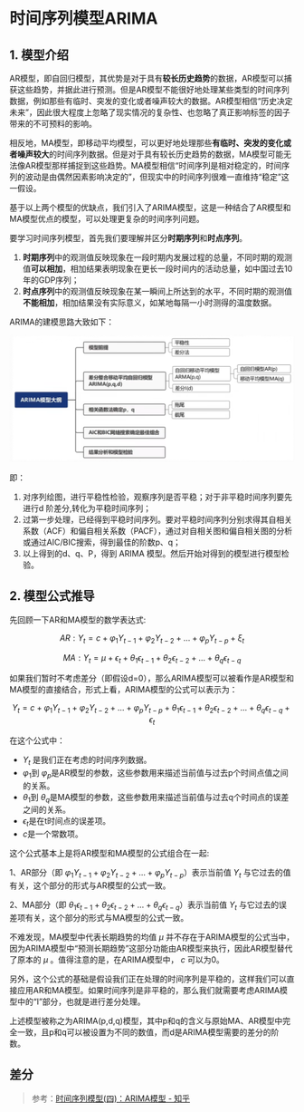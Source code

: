 # 时间序列模型ARIMA

## 1. 模型介绍

AR模型，即自回归模型，其优势是对于具有**较长历史趋势**的数据，AR模型可以捕获这些趋势，并据此进行预测。但是AR模型不能很好地处理某些类型的时间序列数据，例如那些有临时、突发的变化或者噪声较大的数据。AR模型相信“历史决定未来”，因此很大程度上忽略了现实情况的复杂性、也忽略了真正影响标签的因子带来的不可预料的影响。

相反地，MA模型，即移动平均模型，可以更好地处理那些**有临时、突发的变化或者噪声较大**的时间序列数据。但是对于具有较长历史趋势的数据，MA模型可能无法像AR模型那样捕捉到这些趋势。MA模型相信“时间序列是相对稳定的，时间序列的波动是由偶然因素影响决定的”，但现实中的时间序列很难一直维持“稳定”这一假设。

基于以上两个模型的优缺点，我们引入了ARIMA模型，这是一种结合了AR模型和MA模型优点的模型，可以处理更复杂的时间序列问题。

要学习时间序列模型，首先我们要理解并区分**时期序列**和**时点序列**。
1. **时期序列**中的观测值反映现象在一段时期内发展过程的总量，不同时期的观测值**可以相加**，相加结果表明现象在更长一段时间内的活动总量，如中国过去10年的GDP序列；
2. **时点序列**中的观测值反映现象在某一瞬间上所达到的水平，不同时期的观测值**不能相加**，相加结果没有实际意义，如某地每隔一小时测得的温度数据。

ARIMA的建模思路大致如下：

![ARIMA模型大纲](/imgs/2025-10-21/xpN6co0D9f09Au2H.png)

即：
1. 对序列绘图，进行平稳性检验，观察序列是否平稳；对于非平稳时间序列要先进行d 阶差分,转化为平稳时间序列；
2. 过第一步处理，已经得到平稳时间序列。要对平稳时间序列分别求得其自相关系数（ACF）和偏自相关系数（PACF），通过对自相关图和偏自相关图的分析或通过AIC/BIC搜索，得到最佳的阶数p、q；
3. 以上得到的d、q、P，得到 ARIMA 模型。然后开始对得到的模型进行模型检验。

## 2. 模型公式推导

先回顾一下AR和MA模型的数学表达式: 

$$AR: Y_t = c + \varphi_1 Y_{t-1} + \varphi_2 Y_{t-2} + \dots + \varphi_p Y_{t-p} + \xi_t$$

$$MA: Y_t = \mu + \epsilon_t + \theta_1 \epsilon_{t-1} + \theta_2 \epsilon_{t-2} + \dots + \theta_q \epsilon_{t-q}$$ 

如果我们暂时不考虑差分（即假设d=0），那么ARIMA模型可以被看作是AR模型和MA模型的直接结合，形式上看，ARIMA模型的公式可以表示为：

$$Y_t = c + \varphi_1 Y_{t-1} + \varphi_2 Y_{t-2} + \dots + \varphi_p Y_{t-p} + \theta_1 \epsilon_{t-1} + \theta_2 \epsilon_{t-2} + \dots + \theta_q \epsilon_{t-q} + \epsilon_t$$

在这个公式中：
- $Y_t$ 是我们正在考虑的时间序列数据。
- $\varphi_1$到 $\varphi_p$是AR模型的参数，这些参数用来描述当前值与过去p个时间点值之间的关系。
- $\theta_1$到 $\theta_q$是MA模型的参数，这些参数用来描述当前值与过去q个时间点的误差之间的关系。
- $\epsilon_t$是在t时间点的误差项。
- $c$是一个常数项。

这个公式基本上是将AR模型和MA模型的公式组合在一起: 

1、AR部分（即 $\varphi_1 Y_{t-1} + \varphi_2 Y_{t-2} + \dots + \varphi_p Y_{t-p}$）表示当前值 $Y_t$ 与它过去的值有关，这个部分的形式与AR模型的公式一致。

2、MA部分（即 $\theta_1 \epsilon_{t-1} + \theta_2 \epsilon_{t-2} + \dots + \theta_q \epsilon_{t-q}$）表示当前值 $Y_t$ 与它过去的误差项有关，这个部分的形式与MA模型的公式一致。

不难发现，MA模型中代表长期趋势的均值 $\mu$ 并不存在于ARIMA模型的公式当中，因为ARIMA模型中“预测长期趋势”这部分功能由AR模型来执行，因此AR模型替代了原本的 $\mu$ 。值得注意的是，在ARIMA模型中， $c$ 可以为0。

另外，这个公式的基础是假设我们正在处理的时间序列是平稳的，这样我们可以直接应用AR和MA模型。如果时间序列是非平稳的，那么我们就需要考虑ARIMA模型中的“I”部分，也就是进行差分处理。

上述模型被称之为ARIMA(p,d,q)模型，其中p和q的含义与原始MA、AR模型中完全一致，且p和q可以被设置为不同的数值，而d是ARIMA模型需要的差分的阶数。

## 差分


>参考：[时间序列模型(四)：ARIMA模型 - 知乎](https://zhuanlan.zhihu.com/p/634120397)
<!--stackedit_data:
eyJoaXN0b3J5IjpbODQ2Mjc0ODksMTgwMjQ2ODM3MywtMzEyOT
c3NTk1LDU2OTg5MTY4Niw0MjI4NDg1MDNdfQ==
-->